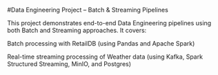 #Data Engineering Project – Batch & Streaming Pipelines

This project demonstrates end-to-end Data Engineering pipelines using both Batch and Streaming approaches. It covers:

Batch processing with RetailDB (using Pandas and Apache Spark)

Real-time streaming processing of Weather data (using Kafka, Spark Structured Streaming, MinIO, and Postgres)
